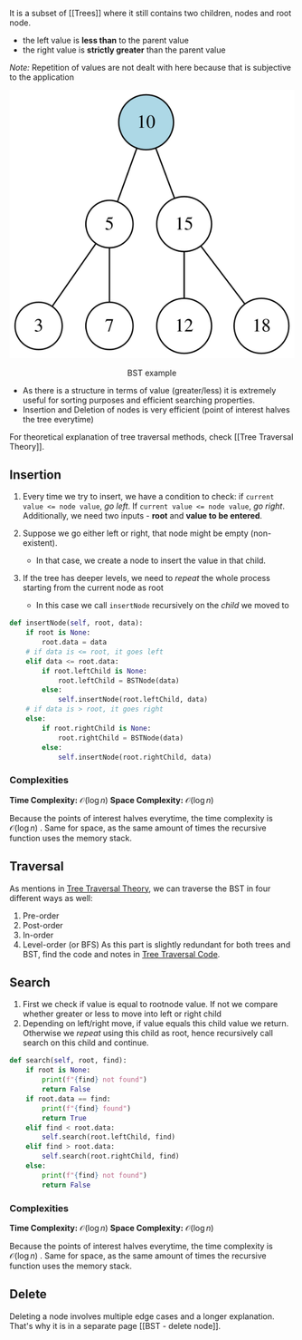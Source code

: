 It is a subset of [[Trees]] where it still contains two children, nodes and root node.
- the left value is **less than** to the parent value
- the right value is **strictly greater** than the parent value

*Note:* Repetition of values are not dealt with here because that is subjective to the application

![bst| center](../assets/bst.svg)
<div style="text-align: center">
  BST example
</div>


- As there is a structure in terms of value (greater/less) it is extremely useful for sorting purposes and efficient searching properties.
- Insertion and Deletion of nodes is very efficient (point of interest halves the tree everytime)

For theoretical explanation of tree traversal methods, check [[Tree Traversal Theory]].
## Insertion

 1. Every time we try to insert, we have a condition to check: if `current value <= node value`,  *go left*. If `current value <= node value`, *go right*. Additionally, we need two inputs - **root** and **value to be entered**. 
 
2. Suppose we go either left or right, that node might be empty (non-existent). 
	- In that case, we create a node to insert the value in that child.

3. If the tree has deeper levels, we need to *repeat* the whole process starting from the current node as root
	- In this case we call `insertNode` recursively on the *child* we moved to

```python
def insertNode(self, root, data):
	if root is None:
		root.data = data
	# if data is <= root, it goes left
	elif data <= root.data:
		if root.leftChild is None:
			root.leftChild = BSTNode(data)
		else:
			self.insertNode(root.leftChild, data)
	# if data is > root, it goes right
	else:
		if root.rightChild is None:
			root.rightChild = BSTNode(data)
		else:
			self.insertNode(root.rightChild, data)
```

### Complexities

**Time Complexity:** $\mathcal{O}(\log n)$ 
**Space Complexity:**  $\mathcal{O}(\log n)$ 

Because the points of interest halves everytime, the time complexity is  $\mathcal{O}(\log n)$ . Same for space, as the same amount of times the recursive function uses the memory stack. 
## Traversal

As mentions in [Tree Traversal Theory](Tree%20Traversal%20Theory.md), we can traverse the BST in four different ways as well:
1. Pre-order
2. Post-order
3. In-order
4. Level-order (or BFS)
As this part is slightly redundant for both trees and BST, find the code and notes in [Tree Traversal Code](Tree%20Traversal%20Code.md).


## Search

1. First we check if value is equal to rootnode value. If not we compare whether greater or less to move into left or right child
2. Depending on left/right move, if value equals this child value we return. Otherwise we *repeat* using this child as root, hence recursively call search on this child and continue.


```python
def search(self, root, find):
	if root is None:
		print(f"{find} not found")
		return False
	if root.data == find:
		print(f"{find} found")
		return True
	elif find < root.data:
		self.search(root.leftChild, find)
	elif find > root.data:
		self.search(root.rightChild, find)
	else:
		print(f"{find} not found")
		return False

```

### Complexities

**Time Complexity:** $\mathcal{O}(\log n)$ 
**Space Complexity:**  $\mathcal{O}(\log n)$ 

Because the points of interest halves everytime, the time complexity is  $\mathcal{O}(\log n)$ . Same for space, as the same amount of times the recursive function uses the memory stack. 


## Delete

Deleting a node involves multiple edge cases and a longer explanation. That's why it is in a separate page [[BST - delete node]]. 